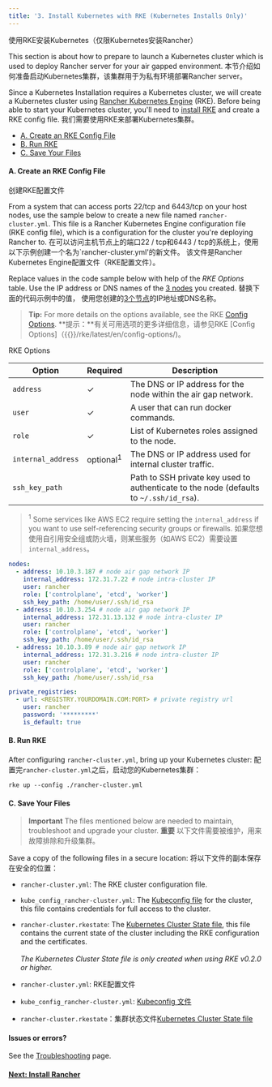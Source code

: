 ```yaml
---
title: '3. Install Kubernetes with RKE (Kubernetes Installs Only)'
---
```

使用RKE安装Kubernetes（仅限Kubernetes安装Rancher）

This section is about how to prepare to launch a Kubernetes cluster which is used to deploy Rancher server for your air gapped environment.
本节介绍如何准备启动Kubernetes集群，该集群用于为私有环境部署Rancher server。

Since a Kubernetes Installation requires a Kubernetes cluster, we will create a Kubernetes cluster using [Rancher Kubernetes Engine]({{<baseurl>}}/rke/latest/en/) (RKE). Before being able to start your Kubernetes cluster, you'll need to [install RKE]({{<baseurl>}}/rke/latest/en/installation/) and create a RKE config file.
我们需要使用RKE来部署Kubernetes集群。

- [A. Create an RKE Config File](#a-create-an-rke-config-file)
- [B. Run RKE](#b-run-rke)
- [C. Save Your Files](#c-save-your-files)

#### A. Create an RKE Config File
创建RKE配置文件

From a system that can access ports 22/tcp and 6443/tcp on your host nodes, use the sample below to create a new file named `rancher-cluster.yml`. This file is a Rancher Kubernetes Engine configuration file (RKE config file), which is a configuration for the cluster you're deploying Rancher to.
在可以访问主机节点上的端口22 / tcp和6443 / tcp的系统上，使用以下示例创建一个名为`rancher-cluster.yml'的新文件。 该文件是Rancher Kubernetes Engine配置文件（RKE配置文件）。

Replace values in the code sample below with help of the _RKE Options_ table. Use the IP address or DNS names of the [3 nodes](/docs/installation/air-gap-high-availability/provision-hosts) you created.
替换下面的代码示例中的值， 使用您创建的[3个节点](/docs/installation/air-gap-high-availability/provision-hosts)的IP地址或DNS名称。

> **Tip:** For more details on the options available, see the RKE [Config Options]({{<baseurl>}}/rke/latest/en/config-options/).
> **提示：**有关可用选项的更多详细信息，请参见RKE [Config Options]（{{<baseurl>}}/rke/latest/en/config-options/)。

<figcaption>RKE Options</figcaption>

| Option             | Required             | Description                                                                             |
| ------------------ | -------------------- | --------------------------------------------------------------------------------------- |
| `address`          | ✓                    | The DNS or IP address for the node within the air gap network.                          |
| `user`             | ✓                    | A user that can run docker commands.                                                    |
| `role`             | ✓                    | List of Kubernetes roles assigned to the node.                                          |
| `internal_address` | optional<sup>1</sup> | The DNS or IP address used for internal cluster traffic.                                |
| `ssh_key_path`     |                      | Path to SSH private key used to authenticate to the node (defaults to `~/.ssh/id_rsa`). |

> <sup>1</sup> Some services like AWS EC2 require setting the `internal_address` if you want to use self-referencing security groups or firewalls.
如果您想使用自引用安全组或防火墙，则某些服务（如AWS EC2）需要设置`internal_address`。

```yaml
nodes:
  - address: 10.10.3.187 # node air gap network IP
    internal_address: 172.31.7.22 # node intra-cluster IP
    user: rancher
    role: ['controlplane', 'etcd', 'worker']
    ssh_key_path: /home/user/.ssh/id_rsa
  - address: 10.10.3.254 # node air gap network IP
    internal_address: 172.31.13.132 # node intra-cluster IP
    user: rancher
    role: ['controlplane', 'etcd', 'worker']
    ssh_key_path: /home/user/.ssh/id_rsa
  - address: 10.10.3.89 # node air gap network IP
    internal_address: 172.31.3.216 # node intra-cluster IP
    user: rancher
    role: ['controlplane', 'etcd', 'worker']
    ssh_key_path: /home/user/.ssh/id_rsa

private_registries:
  - url: <REGISTRY.YOURDOMAIN.COM:PORT> # private registry url
    user: rancher
    password: '*********'
    is_default: true
```

#### B. Run RKE

After configuring `rancher-cluster.yml`, bring up your Kubernetes cluster:
配置完`rancher-cluster.yml`之后，启动您的Kubernetes集群：

```
rke up --config ./rancher-cluster.yml
```

#### C. Save Your Files

> **Important**
> The files mentioned below are needed to maintain, troubleshoot and upgrade your cluster.
> **重要**
> 以下文件需要被维护，用来故障排除和升级集群。

Save a copy of the following files in a secure location:
将以下文件的副本保存在安全的位置：

- `rancher-cluster.yml`: The RKE cluster configuration file.
- `kube_config_rancher-cluster.yml`: The [Kubeconfig file]({{<baseurl>}}/rke/latest/en/kubeconfig/) for the cluster, this file contains credentials for full access to the cluster.
- `rancher-cluster.rkestate`: The [Kubernetes Cluster State file]({{<baseurl>}}/rke/latest/en/installation/#kubernetes-cluster-state), this file contains the current state of the cluster including the RKE configuration and the certificates.<br/><br/>_The Kubernetes Cluster State file is only created when using RKE v0.2.0 or higher._

- `rancher-cluster.yml`: RKE配置文件
- `kube_config_rancher-cluster.yml`: [Kubeconfig 文件]({{<baseurl>}}/rke/latest/en/kubeconfig/)
- `rancher-cluster.rkestate`：集群状态文件[Kubernetes Cluster State file]({{<baseurl>}}/rke/latest/en/installation/#kubernetes-cluster-state)


#### Issues or errors?

See the [Troubleshooting](/docs/installation/options/troubleshooting/) page.

#### [Next: Install Rancher](/docs/installation/other-installation-methods/air-gap/install-rancher)
